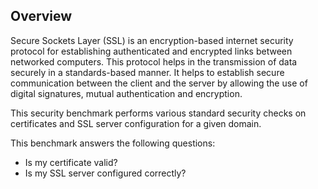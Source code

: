 ## Overview

Secure Sockets Layer (SSL) is an encryption-based internet security protocol for establishing authenticated and encrypted links between networked computers. This protocol helps in the transmission of data securely in a standards-based manner. It helps to establish secure communication between the client and the server by allowing the use of digital signatures, mutual authentication and encryption.

This security benchmark performs various standard security checks on certificates and SSL server configuration for a given domain.

This benchmark answers the following questions:

- Is my certificate valid?
- Is my SSL server configured correctly?
